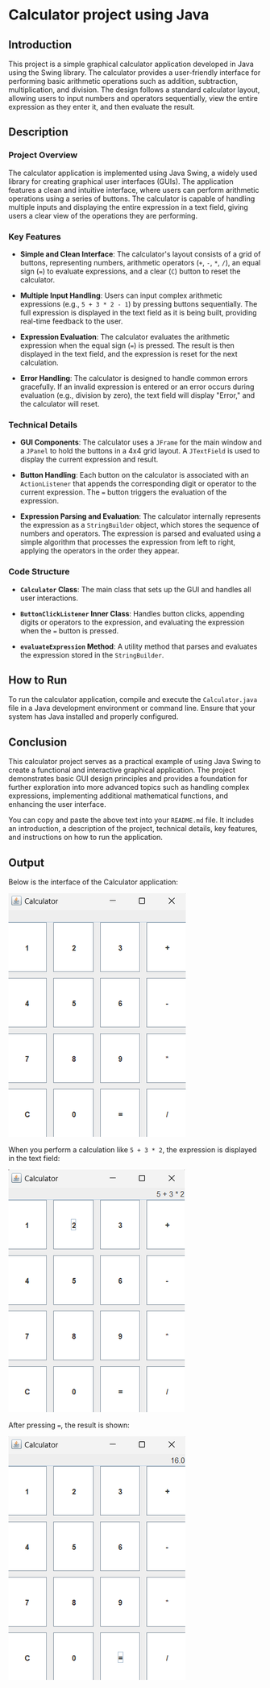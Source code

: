 # Calculator project using Java
## Introduction

This project is a simple graphical calculator application developed in Java using the Swing library. The calculator provides a user-friendly interface for performing basic arithmetic operations such as addition, subtraction, multiplication, and division. The design follows a standard calculator layout, allowing users to input numbers and operators sequentially, view the entire expression as they enter it, and then evaluate the result.

## Description

### Project Overview

The calculator application is implemented using Java Swing, a widely used library for creating graphical user interfaces (GUIs). The application features a clean and intuitive interface, where users can perform arithmetic operations using a series of buttons. The calculator is capable of handling multiple inputs and displaying the entire expression in a text field, giving users a clear view of the operations they are performing.

### Key Features

- **Simple and Clean Interface**: The calculator's layout consists of a grid of buttons, representing numbers, arithmetic operators (`+`, `-`, `*`, `/`), an equal sign (`=`) to evaluate expressions, and a clear (`C`) button to reset the calculator.
  
- **Multiple Input Handling**: Users can input complex arithmetic expressions (e.g., `5 + 3 * 2 - 1`) by pressing buttons sequentially. The full expression is displayed in the text field as it is being built, providing real-time feedback to the user.

- **Expression Evaluation**: The calculator evaluates the arithmetic expression when the equal sign (`=`) is pressed. The result is then displayed in the text field, and the expression is reset for the next calculation.

- **Error Handling**: The calculator is designed to handle common errors gracefully. If an invalid expression is entered or an error occurs during evaluation (e.g., division by zero), the text field will display "Error," and the calculator will reset.

### Technical Details

- **GUI Components**: The calculator uses a `JFrame` for the main window and a `JPanel` to hold the buttons in a 4x4 grid layout. A `JTextField` is used to display the current expression and result.

- **Button Handling**: Each button on the calculator is associated with an `ActionListener` that appends the corresponding digit or operator to the current expression. The `=` button triggers the evaluation of the expression.

- **Expression Parsing and Evaluation**: The calculator internally represents the expression as a `StringBuilder` object, which stores the sequence of numbers and operators. The expression is parsed and evaluated using a simple algorithm that processes the expression from left to right, applying the operators in the order they appear.

### Code Structure

- **`Calculator` Class**: The main class that sets up the GUI and handles all user interactions.
  
- **`ButtonClickListener` Inner Class**: Handles button clicks, appending digits or operators to the expression, and evaluating the expression when the `=` button is pressed.

- **`evaluateExpression` Method**: A utility method that parses and evaluates the expression stored in the `StringBuilder`.

## How to Run

To run the calculator application, compile and execute the `Calculator.java` file in a Java development environment or command line. Ensure that your system has Java installed and properly configured.

## Conclusion

This calculator project serves as a practical example of using Java Swing to create a functional and interactive graphical application. The project demonstrates basic GUI design principles and provides a foundation for further exploration into more advanced topics such as handling complex expressions, implementing additional mathematical functions, and enhancing the user interface.


You can copy and paste the above text into your `README.md` file. It includes an introduction, a description of the project, technical details, key features, and instructions on how to run the application.
## Output

Below is the interface of the Calculator application:

![Calculator Interface](images/Calculator_Interface.png)

When you perform a calculation like `5 + 3 * 2`, the expression is displayed in the text field:

![Example Calculation](images/Example_Calculation.png)

After pressing `=`, the result is shown:

![Calculation Result](images/Calculation_Result.png)